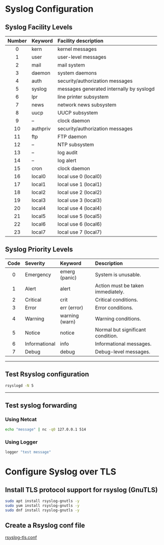 # Syslog Configuration
## Syslog Facility Levels

| Number 	| Keyword  	| Facility description                     	|
| :-----:	| :--------	| :----------------------------------------	|
| 0      	| kern     	| kernel messages                          	|
| 1      	| user     	| user-level messages                      	|
| 2      	| mail     	| mail system                              	|
| 3      	| daemon   	| system daemons                           	|
| 4      	| auth     	| security/authorization messages          	|
| 5      	| syslog   	| messages generated internally by syslogd 	|
| 6      	| lpr      	| line printer subsystem                   	|
| 7      	| news     	| network news subsystem                   	|
| 8      	| uucp     	| UUCP subsystem                           	|
| 9      	| –        	| clock daemon                             	|
| 10     	| authpriv 	| security/authorization messages          	|
| 11     	| ftp      	| FTP daemon                               	|
| 12     	| –        	| NTP subsystem                            	|
| 13     	| –        	| log audit                                	|
| 14     	| –        	| log alert                                	|
| 15     	| cron     	| clock daemon                             	|
| 16     	| local0   	| local use 0 (local0)                     	|
| 17     	| local1   	| local use 1 (local1)                     	|
| 18     	| local2   	| local use 2 (local2)                     	|
| 19     	| local3   	| local use 3 (local3)                     	|
| 20     	| local4   	| local use 4 (local4)                     	|
| 21     	| local5   	| local use 5 (local5)                     	|
| 22     	| local6   	| local use 6 (local6)                     	|
| 23     	| local7   	| local use 7 (local7)                     	|

## Syslog Priority Levels

| Code 	| Severity      	| Keyword        	| Description                       	|
| :---:	| :--------------	| :--------------	| :----------------------------------	|
| 0    	| Emergency     	| emerg (panic)  	| System is unusable.               	|
| 1    	| Alert         	| alert          	| Action must be taken immediately. 	|
| 2    	| Critical      	| crit           	| Critical conditions.              	|
| 3    	| Error         	| err (error)    	| Error conditions.                 	|
| 4    	| Warning       	| warning (warn) 	| Warning conditions.               	|
| 5    	| Notice        	| notice         	| Normal but significant condition. 	|
| 6    	| Informational 	| info           	| Informational messages.           	|
| 7    	| Debug         	| debug          	| Debug-level messages.             	|
---

## Test Rsyslog configuration
```bash
rsyslogd -N 5
```
---

## Test syslog forwarding
### Using Netcat
```bash
echo "message" | nc -q0 127.0.0.1 514
```

### Using Logger
```bash
logger "test message"
```

# Configure Syslog over TLS
## Install TLS protocol support for rsyslog (GnuTLS)
```bash
sudo apt install rsyslog-gnutls -y
sudo yum install rsyslog-gnutls -y
sudo dnf install rsyslog-gnutls -y
```
## Create a Rsyslog conf file
[rsyslog-tls.conf](rsyslog/rsyslog.d/rsyslog-tls.conf)


